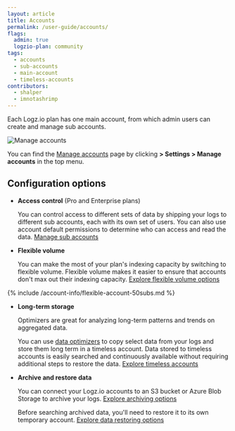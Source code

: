 ```yaml
---
layout: article
title: Accounts
permalink: /user-guide/accounts/
flags:
  admin: true
  logzio-plan: community
tags:
  - accounts
  - sub-accounts
  - main-account
  - timeless-accounts
contributors:
  - shalper
  - imnotashrimp
---
```


Each Logz.io plan has one main account, from which admin users can create and manage sub accounts.

![Manage accounts](https://dytvr9ot2sszz.cloudfront.net/logz-docs/accounts/flexible-volume-sub-accounts.png)

You can find the [Manage accounts](https://app.logz.io/#/dashboard/settings/manage-accounts) page by clicking **<i class="li li-gear"></i> > Settings > Manage accounts** in the top menu.

## Configuration options

* **Access control** (Pro and Enterprise plans)

    You can control access to different sets of data by shipping your logs to different sub accounts, each with its own set of users. You can also use account default permissions to determine who can access and read the data. [Manage sub accounts](/user-guide/accounts/manage-the-main-account-and-sub-accounts.html)

* **Flexible volume**

    You can make the most of your plan's indexing capacity by switching to flexible volume. Flexible volume makes it easier to ensure that accounts don't max out their indexing capacity. [Explore flexible volume options](/user-guide/accounts/flexible-volume.html)


{% include /account-info/flexible-account-50subs.md %}


* **Long-term storage**

    Optimizers are great for analyzing long-term patterns and trends on aggregated data.
    
    You can use [data optimizers](/user-guide/optimizers/configure-optimizers.html) to copy select data from your logs and store them long term in a timeless account. Data stored to timeless accounts is easily searched and continuously available without requiring additional steps to restore the data. [Explore timeless accounts](/user-guide/accounts/manage-timeless-accounts.html)

* **Archive and restore data**

    You can connect your Logz.io accounts to an S3 bucket or Azure Blob Storage to archive your logs. [Explore archiving options](/user-guide/archive-and-restore/)

    Before searching archived data, you'll need to restore it to its own temporary account. [Explore data restoring options](/user-guide/archive-and-restore/restore-archived-logs.html)
